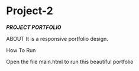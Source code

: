 # Project-2
*****PROJECT PORTFOLIO*****

ABOUT
It is a responsive portfolio design.

How To Run

Open the file main.html to run this beautiful portfolio
